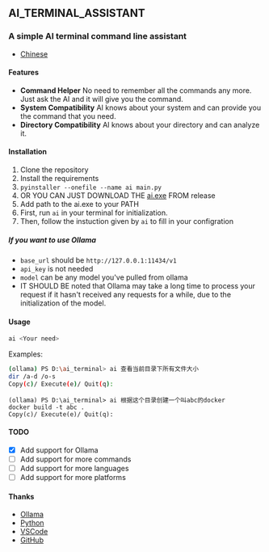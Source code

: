 ## AI_TERMINAL_ASSISTANT

### A simple AI terminal command line assistant


- [Chinese](https://github.com/mengqinlol/ai_terminal_assistant/blob/main/README_CN.md)

#### Features

- **Command Helper** No need to remember all the commands any more. Just ask the AI and it will give you the command.
- **System Compatibility** AI knows about your system and can provide you the command that you need.
- **Directory Compatibility** AI knows about your directory and can analyze it.

#### Installation

1. Clone the repository
2. Install the requirements
3. `pyinstaller --onefile --name ai main.py`
4. OR YOU CAN JUST DOWNLOAD THE [ai.exe](https://github.com/mengqinlol/ai_terminal_assistant/releases) FROM release
5. Add path to the ai.exe to your PATH
6. First, run `ai` in your terminal for initialization.
7. Then, follow the instuction given by `ai` to fill in your configration

##### If you want to use Ollama
- `base_url` should be `http://127.0.0.1:11434/v1`
- `api_key` is not needed
- `model` can be any model you've pulled from ollama
- IT SHOULD BE noted that Ollama may take a long time to process your request if it hasn't received any requests for a while, due to the initialization of the model.


#### Usage

``` bash
ai <Your need>
```

Examples:

``` bash
(ollama) PS D:\ai_terminal> ai 查看当前目录下所有文件大小
dir /a-d /o-s
Copy(c)/ Execute(e)/ Quit(q):
```


```
(ollama) PS D:\ai_terminal> ai 根据这个目录创建一个叫abc的docker
docker build -t abc .
Copy(c)/ Execute(e)/ Quit(q):
```

#### TODO

- [x] Add support for Ollama
- [ ] Add support for more commands
- [ ] Add support for more languages
- [ ] Add support for more platforms

#### Thanks

- [Ollama](https://github.com/llama-ai/llama)
- [Python](https://www.python.org/)
- [VSCode](https://code.visualstudio.com/)
- [GitHub](https://github.com/)
